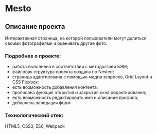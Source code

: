 # Mesto

## Описание проекта
Интерактивная страница, на которой пользователи могут делиться своими фотографиями и оценивать другие фото.

### Подробнее о проекте:
* работа выполнена в соответствии с методолгией БЭМ;
* файловая структура проекта создана по Nested;
* страница адаптирована с помощью медиа запросов, Grid Layout и CSS Flexbox;
* есть возможность добавления контента;
* прописана функция открытия и закрытия окна редактирования;
* есть возможность редактировать имя и описание профиля;
* добавлена валидация форм.

### Технологический стек:
HTML5, CSS3, ES6, Webpack
